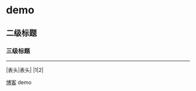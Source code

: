 # demo
## 二级标题
### 三级标题

-----------------


|表头|表头|
|1|2|

[博客](https://zhangliyuangit.github.io/)
demo
